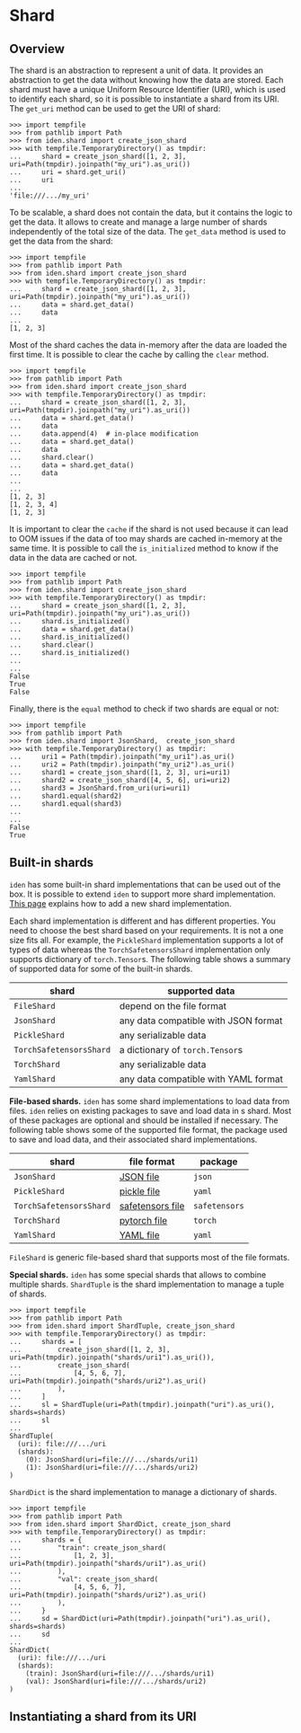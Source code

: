 # Shard

## Overview

The shard is an abstraction to represent a unit of data.
It provides an abstraction to get the data without knowing how the data are stored.
Each shard must have a unique Uniform Resource Identifier (URI), which is used to identify each
shard, so it is possible to instantiate a shard from its URI.
The `get_uri` method can be used to get the URI of shard:

```pycon
>>> import tempfile
>>> from pathlib import Path
>>> from iden.shard import create_json_shard
>>> with tempfile.TemporaryDirectory() as tmpdir:
...     shard = create_json_shard([1, 2, 3], uri=Path(tmpdir).joinpath("my_uri").as_uri())
...     uri = shard.get_uri()
...     uri
...
'file:///.../my_uri'

```

To be scalable, a shard does not contain the data, but it contains the logic to get the data.
It allows to create and manage a large number of shards independently of the total size of the data.
The `get_data` method is used to get the data from the shard:

```pycon
>>> import tempfile
>>> from pathlib import Path
>>> from iden.shard import create_json_shard
>>> with tempfile.TemporaryDirectory() as tmpdir:
...     shard = create_json_shard([1, 2, 3], uri=Path(tmpdir).joinpath("my_uri").as_uri())
...     data = shard.get_data()
...     data
...
[1, 2, 3]

```

Most of the shard caches the data in-memory after the data are loaded the first time.
It is possible to clear the cache by calling the `clear` method.

```pycon
>>> import tempfile
>>> from pathlib import Path
>>> from iden.shard import create_json_shard
>>> with tempfile.TemporaryDirectory() as tmpdir:
...     shard = create_json_shard([1, 2, 3], uri=Path(tmpdir).joinpath("my_uri").as_uri())
...     data = shard.get_data()
...     data
...     data.append(4)  # in-place modification
...     data = shard.get_data()
...     data
...     shard.clear()
...     data = shard.get_data()
...     data
...
...
[1, 2, 3]
[1, 2, 3, 4]
[1, 2, 3]

```

It is important to clear the `cache` if the shard is not used because it can lead to OOM issues if
the data of too may shards are cached in-memory at the same time.
It is possible to call the `is_initialized` method to know if the data in the data are cached or
not.

```pycon
>>> import tempfile
>>> from pathlib import Path
>>> from iden.shard import create_json_shard
>>> with tempfile.TemporaryDirectory() as tmpdir:
...     shard = create_json_shard([1, 2, 3], uri=Path(tmpdir).joinpath("my_uri").as_uri())
...     shard.is_initialized()
...     data = shard.get_data()
...     shard.is_initialized()
...     shard.clear()
...     shard.is_initialized()
...
...
False
True
False

```

Finally, there is the `equal` method to check if two shards are equal or not:

```pycon
>>> import tempfile
>>> from pathlib import Path
>>> from iden.shard import JsonShard,  create_json_shard
>>> with tempfile.TemporaryDirectory() as tmpdir:
...     uri1 = Path(tmpdir).joinpath("my_uri1").as_uri()
...     uri2 = Path(tmpdir).joinpath("my_uri2").as_uri()
...     shard1 = create_json_shard([1, 2, 3], uri=uri1)
...     shard2 = create_json_shard([4, 5, 6], uri=uri2)
...     shard3 = JsonShard.from_uri(uri=uri1)
...     shard1.equal(shard2)
...     shard1.equal(shard3)
...
...
False
True

```

## Built-in shards

`iden` has some built-in shard implementations that can be used out of the box.
It is possible to extend `iden` to support more shard implementation.
[This page](../howto/shard.md) explains how to add a new shard implementation.

Each shard implementation is different and has different properties.
You need to choose the best shard based on your requirements. It is not a one size fits all.
For example, the `PickleShard` implementation supports a lot of types of data whereas
the `TorchSafetensorsShard` implementation only supports dictionary of ``torch.Tensor``s.
The following table shows a summary of supported data for some of the built-in shards.

| shard                   | supported data                       |
|-------------------------|--------------------------------------|
| `FileShard`             | depend on the file format            |
| `JsonShard`             | any data compatible with JSON format |
| `PickleShard`           | any serializable data                |
| `TorchSafetensorsShard` | a dictionary of ``torch.Tensor``s    |
| `TorchShard`            | any serializable data                |
| `YamlShard`             | any data compatible with YAML format |

**File-based shards.**
`iden` has some shard implementations to load data from files.
`iden` relies on existing packages to save and load data in s shard.
Most of these packages are optional and should be installed if necessary.
The following table shows some of the supported file format, the package used to save and load data,
and their associated shard implementations.

| shard                   | file format                                                               | package       |
|-------------------------|---------------------------------------------------------------------------|---------------|
| `JsonShard`             | [JSON file](https://docs.python.org/3/library/json.html)                  | `json`        |
| `PickleShard`           | [pickle file](https://docs.python.org/3/library/pickle.html)              | `yaml`        |
| `TorchSafetensorsShard` | [safetensors file](https://huggingface.co/docs/safetensors/en/index)      | `safetensors` |
| `TorchShard`            | [pytorch file](https://pytorch.org/docs/stable/generated/torch.save.html) | `torch`       |
| `YamlShard`             | [YAML file](https://pyyaml.org/)                                          | `yaml`        |

`FileShard` is generic file-based shard that supports most of the file formats.

**Special shards.**
`iden` has some special shards that allows to combine multiple shards.
`ShardTuple` is the shard implementation to manage a tuple of shards.

```pycon
>>> import tempfile
>>> from pathlib import Path
>>> from iden.shard import ShardTuple, create_json_shard
>>> with tempfile.TemporaryDirectory() as tmpdir:
...     shards = [
...         create_json_shard([1, 2, 3], uri=Path(tmpdir).joinpath("shards/uri1").as_uri()),
...         create_json_shard(
...             [4, 5, 6, 7], uri=Path(tmpdir).joinpath("shards/uri2").as_uri()
...         ),
...     ]
...     sl = ShardTuple(uri=Path(tmpdir).joinpath("uri").as_uri(), shards=shards)
...     sl
...
ShardTuple(
  (uri): file:///.../uri
  (shards):
    (0): JsonShard(uri=file:///.../shards/uri1)
    (1): JsonShard(uri=file:///.../shards/uri2)
)

```

`ShardDict` is the shard implementation to manage a dictionary of shards.

```pycon
>>> import tempfile
>>> from pathlib import Path
>>> from iden.shard import ShardDict, create_json_shard
>>> with tempfile.TemporaryDirectory() as tmpdir:
...     shards = {
...         "train": create_json_shard(
...             [1, 2, 3], uri=Path(tmpdir).joinpath("shards/uri1").as_uri()
...         ),
...         "val": create_json_shard(
...             [4, 5, 6, 7], uri=Path(tmpdir).joinpath("shards/uri2").as_uri()
...         ),
...     }
...     sd = ShardDict(uri=Path(tmpdir).joinpath("uri").as_uri(), shards=shards)
...     sd
...
ShardDict(
  (uri): file:///.../uri
  (shards):
    (train): JsonShard(uri=file:///.../shards/uri1)
    (val): JsonShard(uri=file:///.../shards/uri2)
)

```

## Instantiating a shard from its URI
